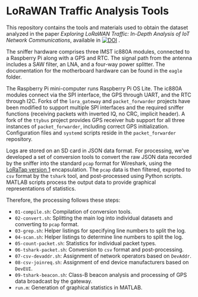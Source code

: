 # LoRaWAN Traffic Analysis Tools

This repository contains the tools and materials used to obtain the dataset analyzed in the paper *Exploring LoRaWAN Traffic: In-Depth Analysis of IoT Network Communications*, available in [![DOI](https://zenodo.org/badge/DOI/10.5281/zenodo.7919213.svg)](https://doi.org/10.5281/zenodo.7919213)
.

The sniffer hardware comprises three IMST ic880A modules, connected to a Raspberry Pi along with a GPS and RTC. The signal path from the antenna includes a SAW filter, an LNA, and a four-way power splitter. The documentation for the motherboard hardware can be found in the `eagle` folder.

The Raspberry Pi mini-computer runs Raspberry Pi OS Lite. The ic880A modules connect via the SPI interface, the GPS through UART, and the RTC through I2C. Forks of the `lora_gateway` and `packet_forwarder` projects have been modified to support multiple SPI interfaces and the required sniffer functions (receiving packets with inverted IQ, no CRC, implicit header). A fork of the `ttybus` project provides GPS receiver hub support for all three instances of `packet_forwarder`, including correct GPS initialization. Configuration files and `systemd` scripts reside in the `packet_forwarder` repository.

Logs are stored on an SD card in JSON data format. For processing, we've developed a set of conversion tools to convert the raw JSON data recorded by the sniffer into the standard `pcap` format for Wireshark, using the [LoRaTap version 1](https://github.com/eriknl/LoRaTap) encapsulation. The `pcap` data is then filtered, exported to `csv` format by the `tshark` tool, and post-processed using Python scripts. MATLAB scripts process the output data to provide graphical representations of statistics.

Therefore, the processing follows these steps:

* `01-compile.sh`: Compilation of conversion tools.
* `02-convert.sh`: Splitting the main log into individual datasets and converting to `pcap` format.
* `03-grep.sh`: Helper listings for specifying line numbers to split the log.
* `04-scan.sh`: Helper listings to determine line numbers to split the log.
* `05-count-packet.sh`: Statistics for individual packet types.
* `06-tshark-packet.sh`: Conversion to `csv` format and post-processing.
* `07-csv-devaddr.sh`: Assignment of network operators based on `DevAddr`.
* `08-csv-joinreq.sh`: Assignment of end device manufacturers based on `DevEUI`.
* `09-tshark-beacon.sh`: Class-B beacon analysis and processing of GPS data broadcast by the gateway.
* `run.m`: Generation of graphical statistics in MATLAB.

